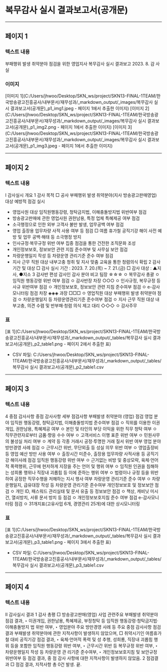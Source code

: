 # 복무감사 실시 결과보고서(공개문)

---

## 페이지 1
### 텍스트 내용
부패행위 발생 취약분야 점검을 위한 
영업지사 복무감사 실시 결과보고
2023. 8.
감  사  실
### 이미지
[이미지 1](C:/Users/jhwoo/Desktop/SKN_ws/project/SKN13-FINAL-1TEAM/한국방송광고진흥공사/내부문서/재무성과/_markdown_output/_images/복무감사 실시 결과보고서(공개문)_p1_img1.jpeg - 페이지 1에서 추출한 이미지)
[이미지 2](C:/Users/jhwoo/Desktop/SKN_ws/project/SKN13-FINAL-1TEAM/한국방송광고진흥공사/내부문서/재무성과/_markdown_output/_images/복무감사 실시 결과보고서(공개문)_p1_img2.png - 페이지 1에서 추출한 이미지)
[이미지 3](C:/Users/jhwoo/Desktop/SKN_ws/project/SKN13-FINAL-1TEAM/한국방송광고진흥공사/내부문서/재무성과/_markdown_output/_images/복무감사 실시 결과보고서(공개문)_p1_img3.jpeg - 페이지 1에서 추출한 이미지)

---

## 페이지 2
### 텍스트 내용
Ⅰ
 감사실시 개요
 1  감사 목적
 □ 공사 부패행위 발생 취약분야(지사 방송광고판매영업) 대상 예방적 점검 실시
   - 영업사원 대상 임직원행동강령, 청탁금지법, 이해충돌방지법 위반여부 점검
   - 방송광고판매에 관한 영업사원 권한남용, 특정 업체 특혜제공 여부 점검
   - 소극행정으로 인한 외부 고객사 불만 발생, 업무공백 여부 점검
   - 영업 출장용 업무차량 사적 사용 여부 등 점검
 □ 여름 휴가철 공직기강 해이 사전 예방 및 업무 공백·해태 등 소극행정 방지
   - 인사규정·복무규정 위반 여부 집중 점검을 통한 건전한 조직문화 조성
   - 개인정보보호, 정보보안 관련 지침 준수여부 및 사무실 보안 점검
   - 차량운행일지 작성 등 차량운영 관리기준 준수 여부 점검
   - 지사 근무 직원 대상 내부고충 청취 및 지사 맞춤 교육을 통한 청렴의식 확립
 2  감사 기간 및 대상 
 □ 감사 실시 기간 : 2023. 7. 20.(목) ~ 7. 21.(금)
 □ 감사 대상 : ▲지사, ●지소
 3  감사반 편성
감사인
감사 분야
비고
팀장 ☆☆☆
ㅇ 복무감사 총괄
ㅇ 임직원 행동강령 위반 여부 점검
ㅇ 감사반장
차장 ○○○
ㅇ 인사규정, 복무규정 등 사규 위반여부 점검
ㅇ 개인정보보호, 정보보안 관련 지침 준수여부 점검
ㅇ e-감사 모니터링 점검
차장 ◈◈◈
과장 □□□
ㅇ 영업직원 대상 부패행위 발생 취약분야 점검
ㅇ 차량운행일지 등 차량운영관리기준 준수여부 점검
ㅇ 지사 근무 직원 대상 내부고충, 의견 수렴 및
   반부패·청렴 의식 제고
대리 ◇◇◇
ㅇ 감사주무
### 표
[표 1](C:/Users/jhwoo/Desktop/SKN_ws/project/SKN13-FINAL-1TEAM/한국방송광고진흥공사/내부문서/재무성과/_markdown_output/_tables/복무감사 실시 결과보고서(공개문)_p2_table1.png - 페이지 2에서 추출한 표)
- CSV 파일: C:/Users/jhwoo/Desktop/SKN_ws/project/SKN13-FINAL-1TEAM/한국방송광고진흥공사/내부문서/재무성과/_markdown_output/_tables/복무감사 실시 결과보고서(공개문)_p2_table1.csv

---

## 페이지 3
### 텍스트 내용
4  중점 감사사항
중점 감사사항
세부 점검사항
부패발생 
취약분야
(영업)
점검
영업 분야
임직원 행동강령,
청탁금지법,
이해충돌방지법
준수여부 점검
ㅇ 직위를 이용한 이권 개입, 권한남용, 특혜제공 여부
ㅇ 본인 및 타인의 부당 이익을 위한 직무 청탁 여부
ㅇ 직무관련자로부터 금품·향응 수수 여부
ㅇ 고객서비스 이행 표준 위반 여부
ㅇ 민원사무의 불성실 처리 여부
ㅇ 계약 등 각종 거래시 공정·투명한 거래 질서 위반 여부
영업 분야
방만경영
사례 점검
ㅇ 근무시간 위반, 무단외출 등 성실 의무 위반 여부
ㅇ 영업출장비 등 영업 예산 방만 사용 여부
ㅇ 출장시간 미준수, 출장용 업무차량 사적사용 등
공직기강 
해이사례
점검
임직원 행동강령
 위반 여부
ㅇ 근거없는 비방 및 중상모략, 육체·언어적 폭력행위,
   근무에 현저하게 지장을 주는 언어 및 행위 여부
ㅇ 임직원 인권을 침해하는 성희롱 행위나 직장내 괴롭힘 등
   이에 준하는 행위 여부
ㅇ 법령이나 규정 등을 위반하여 공정한 직무수행을 
   저해하는 지시 행사 여부
차량운영 관리기준 
준수 여부
ㅇ 차량운행일지, 급유대장 작성 등 차량운영 관리기준 준수여부
개인정보보호 및
정보보안 점검
ㅇ 개인 ID, 패스워드 관리실태 및 문서 유출 등 정보보안 점검
ㅇ 책상, 캐비닛 미시건, 열쇠방치, 서류 문서 방치 등 점검
ㅇ 개인정보보호지침 준수 여부 점검
e-감사모니터링 점검
ㅇ 31개지표(고유사업 6개, 경영관리 25개)에 대한 상시모니터링
### 표
[표 1](C:/Users/jhwoo/Desktop/SKN_ws/project/SKN13-FINAL-1TEAM/한국방송광고진흥공사/내부문서/재무성과/_markdown_output/_tables/복무감사 실시 결과보고서(공개문)_p3_table1.png - 페이지 3에서 추출한 표)
- CSV 파일: C:/Users/jhwoo/Desktop/SKN_ws/project/SKN13-FINAL-1TEAM/한국방송광고진흥공사/내부문서/재무성과/_markdown_output/_tables/복무감사 실시 결과보고서(공개문)_p3_table1.csv

---

## 페이지 4
### 텍스트 내용
Ⅱ
 감사실시 결과
 1  감사 총평
 □ 방송광고판매(영업) 사업 관련주요 부패발생 취약분야 점검 결과, ‣ 이권개입, 
권한남용, 특혜제공, 부정청탁 등 임직원 행동강령·청탁금지법·이해충돌방지
법 위반 여부, ‣ 영업분야 주요 방만경영 사례 등 주요 중점 감사사항 점검 
결과 부패발생 취약분야에 관한 지적사항이 발생하지 않았으며,
 □ 취약시기인 여름휴가철 대비 공직기강 점검 결과, ‣ 육체·언어적 폭력 및 성
추행, 성희롱, 직장내 괴롭힘 행위 등을 포함한 임직원 행동강령 위반 여부, ‣ 
근무시간 위반 등 복무규정 위반 여부, ‣ 차량운행일지 작성 등 차량운영 관
리기준 준수여부, ‣ 개인정보보호지침 및 보안규정 위반여부 등 점검 결과, 중
점 감사 사항에 대한 지적사항이 발생하지 않았음.
 2  점검결과
 □ 점검 결과, 지적사항 총 0건 발생.  끝.